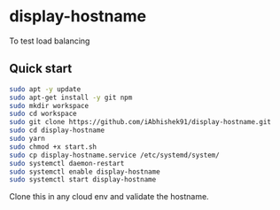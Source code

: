 # display-hostname
To test load balancing

## Quick start

```sh
sudo apt -y update
sudo apt-get install -y git npm
sudo mkdir workspace
sudo cd workspace
sudo git clone https://github.com/iAbhishek91/display-hostname.git
sudo cd display-hostname
sudo yarn
sudo chmod +x start.sh
sudo cp display-hostname.service /etc/systemd/system/
sudo systemctl daemon-restart
sudo systemctl enable display-hostname
sudo systemctl start display-hostname
```
Clone this in any cloud env and validate the hostname.

